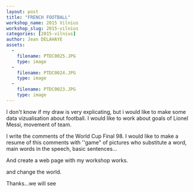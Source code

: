```yaml
---
layout: post
title: "FRENCH FOOTBALL"
workshop_name: 2015 Vilnius
workshop_slug: 2015-vilnius
categories: [2015-vilnius]
author: Jean DELAHAYE
assets:
  -
    filename: PTDC0025.JPG
    type: image
  -
    filename: PTDC0024.JPG
    type: image
  -
    filename: PTDC0023.JPG
    type: image
---
```

I don't know if my draw is very explicating, but i would like to make some data vizualisation about football.
I would like to work about goals of Lionel Messi, movement of team.

I write the comments of the World Cup Final 98. 
I would like to make a resume of this comments with ''game" of pictures who substitute a word, main words in the speech, basic sentences...

And create a web page with my workshop works.

and change the world.

Thanks...we will see
